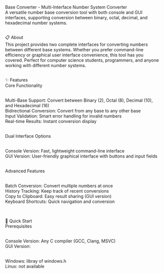 Base Converter - Multi-Interface Number System Converter<br>
A versatile number base conversion tool with both console and GUI interfaces, supporting conversion between binary, octal, decimal, and hexadecimal number systems.<br>
##
📋 About<br>
This project provides two complete interfaces for converting numbers between different base systems. Whether you prefer command-line efficiency or graphical user interface convenience, this tool has you covered. Perfect for computer science students, programmers, and anyone working with different number systems.<br>
##
✨ Features<br>
Core Functionality<br><br>

Multi-Base Support: Convert between Binary (2), Octal (8), Decimal (10), and Hexadecimal (16)<br>
Bidirectional Conversion: Convert from any base to any other base<br>
Input Validation: Smart error handling for invalid numbers<br>
Real-time Results: Instant conversion display<br><br>

Dual Interface Options<br><br>

Console Version: Fast, lightweight command-line interface<br>
GUI Version: User-friendly graphical interface with buttons and input fields<br><br>

Advanced Features<br><br>

Batch Conversion: Convert multiple numbers at once<br>
History Tracking: Keep track of recent conversions<br>
Copy to Clipboard: Easy result sharing (GUI version)<br>
Keyboard Shortcuts: Quick navigation and conversion<br><br>
##
🚀 Quick Start<br>
Prerequisites<br><br>

Console Version: Any C compiler (GCC, Clang, MSVC)<br>
GUI Version:<br><br>

Windows: libray of windows.h<br>
Linux: not available<br>

